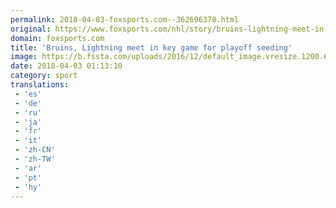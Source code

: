 ```yaml
---
permalink: 2018-04-03-foxsports.com--362696370.html
original: https://www.foxsports.com/nhl/story/bruins-lightning-meet-in-key-game-for-playoff-seeding-040218
domain: foxsports.com
title: 'Bruins, Lightning meet in key game for playoff seeding'
image: https://b.fssta.com/uploads/2016/12/default_image.vresize.1200.630.high.0.png
date: 2018-04-03 01:13:10
category: sport
translations: 
 - 'es'
 - 'de'
 - 'ru'
 - 'ja'
 - 'fr'
 - 'it'
 - 'zh-CN'
 - 'zh-TW'
 - 'ar'
 - 'pt'
 - 'hy'
---
```


